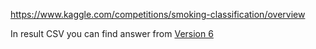 https://www.kaggle.com/competitions/smoking-classification/overview

In result CSV you can find answer from [Version 6](https://github.com/v4ndi/ML-Basics/blob/master/smoking-classification-with-logisticregression/Classification_Version_6.ipynb)
